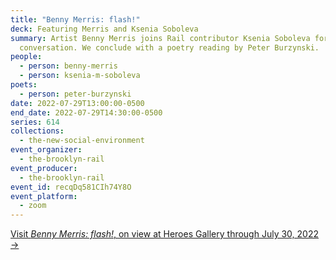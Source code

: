 ```yaml
---
title: "Benny Merris: flash!"
deck: Featuring Merris and Ksenia Soboleva
summary: Artist Benny Merris joins Rail contributor Ksenia Soboleva for a
  conversation. We conclude with a poetry reading by Peter Burzynski.
people:
  - person: benny-merris
  - person: ksenia-m-soboleva
poets:
  - person: peter-burzynski
date: 2022-07-29T13:00:00-0500
end_date: 2022-07-29T14:30:00-0500
series: 614
collections:
  - the-new-social-environment
event_organizer:
  - the-brooklyn-rail
event_producer:
  - the-brooklyn-rail
event_id: recqDq581CIh74Y8O
event_platform:
  - zoom
---
```

[Visit *Benny Merris: flash!*, on view at Heroes Gallery through July 30, 2022 →](http://www.heroesgallery.gallery/benny-merris)